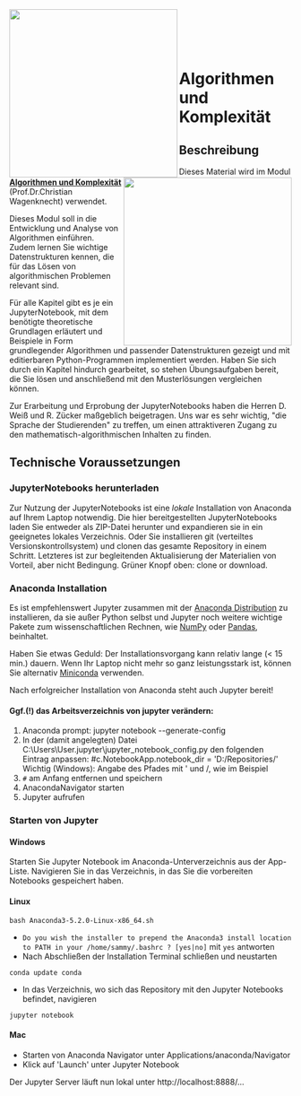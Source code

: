
<img align="left" width="300" src="https://www.hszg.de/typo3conf/ext/pt_hszg_site/Resources/Public/Images/HZG_Logo.svg"/>
<!-- alternativ: http://unternehmerverband-auv.de/fileadmin/user_upload/csm_HZG_Logo_100_RGB_11eefdbf4a.png -->
<img align="right" width="300" src="http://www.hszg.de/fileadmin/template/HSZG/imgs/logo/Logo-F-EI.gif"/>

<br>
<br>
<br>
<br>

# Algorithmen und Komplexität

## Beschreibung

Dieses Material wird im Modul **[Algorithmen und Komplexität](https://web1.hszg.de/modulkatalog/index.php?mid=3532&uid=11&uidaus=11&uid1=11&start=0&activTopic=4&activNav=5&letter=w&kennz=ausgabe&y=1)** (Prof.Dr.Christian Wagenknecht) verwendet. 

Dieses Modul soll in die Entwicklung und Analyse von Algorithmen einführen. Zudem lernen Sie wichtige Datenstrukturen kennen, die für das Lösen von algorithmischen Problemen relevant sind. 

Für alle Kapitel gibt es je ein JupyterNotebook, mit dem benötigte theoretische Grundlagen erläutert und Beispiele in Form grundlegender Algorithmen und passender Datenstrukturen gezeigt und mit editierbaren Python-Programmen implementiert werden. Haben Sie sich durch ein Kapitel hindurch gearbeitet, so stehen Übungsaufgaben bereit, die Sie lösen und anschließend mit den Musterlösungen vergleichen können.

Zur Erarbeitung und Erprobung der JupyterNotebooks haben die Herren D. Weiß und R. Zücker maßgeblich beigetragen. Uns war es sehr wichtig,  "die Sprache der Studierenden" zu treffen, um einen attraktiveren Zugang zu den mathematisch-algorithmischen Inhalten zu finden.

## Technische Voraussetzungen

### JupyterNotebooks herunterladen

Zur Nutzung der JupyterNotebooks ist eine *lokale* Installation von Anaconda auf Ihrem Laptop notwendig. Die hier bereitgestellten JupyterNotebooks laden Sie entweder als ZIP-Datei herunter und expandieren sie in ein geeignetes lokales Verzeichnis. Oder Sie installieren git (verteiltes Versionskontrollsystem) und clonen das gesamte Repository in einem Schritt. Letzteres ist zur begleitenden Aktualisierung der Materialien von Vorteil, aber nicht Bedingung. Grüner Knopf oben: clone or download. 

### Anaconda Installation

Es ist empfehlenswert Jupyter zusammen mit der [Anaconda Distribution](https://www.anaconda.com/download/) zu 
installieren, da sie außer Python selbst und Jupyter noch weitere wichtige Pakete zum wissenschaftlichen Rechnen, wie 
[NumPy](http://www.numpy.org/) oder [Pandas](https://pandas.pydata.org/), beinhaltet.

Haben Sie etwas Geduld: Der Installationsvorgang kann relativ lange (< 15 min.) dauern. Wenn Ihr Laptop nicht mehr so ganz leistungsstark ist, können Sie alternativ [Miniconda](https://conda.io/miniconda.html) verwenden.

Nach erfolgreicher Installation von Anaconda steht auch Jupyter bereit!

#### Ggf.(!) das Arbeitsverzeichnis von jupyter verändern:
1. Anaconda prompt: jupyter notebook --generate-config
2. In der (damit angelegten) Datei  C:\Users\User\.jupyter\jupyter_notebook_config.py den folgenden Eintrag anpassen:
    #c.NotebookApp.notebook_dir = 'D:/Repositories/'
Wichtig (Windows): Angabe des Pfades mit ' und /, wie im Beispiel
3. `#` am Anfang entfernen und speichern
4. AnacondaNavigator starten
5. Jupyter aufrufen

### Starten von Jupyter

#### Windows

Starten Sie Jupyter Notebook im Anaconda-Unterverzeichnis aus der App-Liste. Navigieren Sie in das Verzeichnis, in das Sie die vorbereiten Notebooks gespeichert haben.

#### Linux

```
bash Anaconda3-5.2.0-Linux-x86_64.sh
```
- `Do you wish the installer to prepend the Anaconda3 install location
  to PATH in your /home/sammy/.bashrc ? [yes|no]` mit `yes` antworten
- Nach Abschließen der Installation Terminal schließen und neustarten

```
conda update conda
```

- In das Verzeichnis, wo sich das Repository mit den Jupyter Notebooks befindet, navigieren 

```
jupyter notebook
```

#### Mac

- Starten von Anaconda Navigator unter Applications/anaconda/Navigator
- Klick auf 'Launch' unter Jupyter Notebook


Der Jupyter Server läuft nun lokal unter http://localhost:8888/...  

